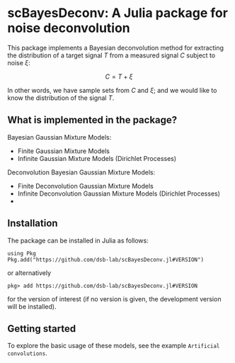 # scBayesDeconv: A Julia package for noise deconvolution

This package implements a Bayesian deconvolution method for extracting the distribution of a target signal $T$ from a measured signal $C$ subject to noise $\xi$:

$$C = T + \xi$$

In other words, we have sample sets from $C$ and $\xi$; and we would like to know the distribution of the signal $T$.

## What is implemented in the package?

Bayesian Gaussian Mixture Models:

 - Finite Gaussian Mixture Models
 - Infinite Gaussian Mixture Models (Dirichlet Processes)

Deconvolution Bayesian Gaussian Mixture Models:

 - Finite Deconvolution Gaussian Mixture Models
 - Infinite Deconvolution Gaussian Mixture Models (Dirichlet Processes)
 - 
## Installation

The package can be installed in Julia as follows:

```
using Pkg
Pkg.add("https://github.com/dsb-lab/scBayesDeconv.jl#VERSION")
```
or alternatively

```
pkg> add https://github.com/dsb-lab/scBayesDeconv.jl#VERSION
```

for the version of interest (if no version is given, the development version will be installed).

## Getting started

To explore the basic usage of these models, see the example `Artificial convolutions`.

